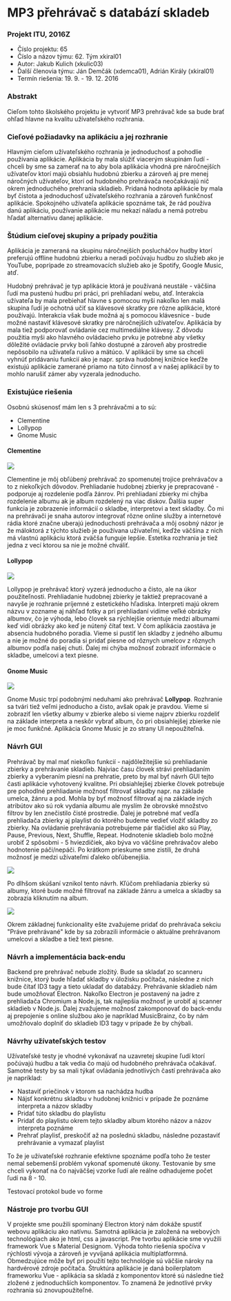 # MP3 přehrávač s databází skladeb
### Projekt ITU, 2016Z
* Číslo projektu: 65
* Číslo a názov týmu: 62. Tým xkiral01
* Autor: Jakub Kulich (xkulic03)
* Ďalší členovia týmu: Ján Demčák (xdemca01), Adrián Király (xkiral01)
* Termín riešenia: 19. 9. - 19. 12. 2016

### Abstrakt

Cieľom tohto školského projektu je vytvoriť MP3 prehrávač kde sa bude brať ohľad hlavne na kvalitu užívateľského rozhrania.

### Cieľové požiadavky na aplikáciu a jej rozhranie

Hlavným cieľom užívateľského rozhrania je jednoduchosť  a pohodlie 
používania aplikácie. Aplikácia by mala slúžiť viacerým skupinám ľudí - chceli by sme sa zamerať na to aby bola aplikácia vhodná pre náročnejších užívateľov ktorí majú obsiahlu hudobnú zbierku a zároveň aj pre menej náročných užívateľov, ktorí od hudobného prehrávača neočakávajú nič okrem jednoduchého prehrania skladieb. Pridaná hodnota aplikácie by mala byť čistota a jednoduchosť užívateľského rozhrania a zároveň funkčnosť aplikácie. Spokojného užívateľa aplikácie spoznáme tak, že rád používa danú aplikáciu, používanie aplikácie mu nekazí náladu a nemá potrebu hľadať alternatívu danej aplikácie.

### Štúdium cieľovej skupiny a prípady použitia

Aplikácia je zameraná na skupinu náročnejších poslucháčov hudby ktorí preferujú offline hudobnú zbierku a neradi počúvaju hudbu zo služieb ako je YouTube, poprípade zo streamovacích služieb ako je Spotify, Google Music, atď.

Hudobný prehrávač je typ aplikácie ktorá je používaná neustále - väčšina ľudí ma pustenú hudbu pri práci, pri prehliadaní webu, atď. Interakcia užívateľa by mala prebiehať hlavne s pomocou myši nakoľko len malá skupina ľudí je ochotná učiť sa klávesové skratky pre rôzne aplikácie, ktoré používajú. Interakcia však bude možná aj s pomocou klávesnice - bude možné nastaviť klávesové skratky pre náročnejších užívateľov. Aplikácia by mala tiež podporovať ovládanie cez multimediálne klávesy. Z dôvodu použitia myši ako hlavného ovládacieho prvku je potrebné aby všetky dôležité ovládacie prvky boli ľahko dostupné a zároveň aby prostredie nepôsobilo na užívateľa rušivo a mätúco. V aplikácií by sme sa chceli vyhnúť pridávaniu funkcií ako je napr. správa hudobnej knižnice keďže existujú aplikácie zamerané priamo na túto činnosť a v našej aplikácií by to mohlo narušiť zámer aby vyzerala jednoducho. 

### Existujúce riešenia

Osobnú skúsenosť mám len s 3 prehrávačmi a to sú:

* Clementine
* Lollypop
* Gnome Music

#### Clementine
![](/home/jakub/fit/itu/sprava/clementine.png) 

Clementine je môj obľúbený prehrávač zo spomenutej trojice prehrávačov a to z niekoľkých dôvodov. Prehliadanie hudobnej zbierky je prepracované - podporuje aj rozdelenie podľa žánrov. Pri prehliadaní zbierky mi chýba rozdelenie albumu ak je album rozdelený na viac diskov. Ďalšia super funkcia je zobrazenie informácií o skladbe, interpretovi a text skladby. Čo mi na prehrávači je snaha autorov integrovať rôzne online služby a internetové rádia ktoré značne uberajú jednoduchosti prehrávača a môj osobný názor je že máloktorá z týchto služieb je používana užívateľmi, keďže väčšina z nich má vlastnú aplikáciu ktorá zväčša funguje lepšie. Estetika rozhrania je tiež jedna z vecí ktorou sa nie je možné chváliť. 

#### Lollypop
![](/home/jakub/fit/itu/sprava/lollypop.png) 

Lollypop je prehrávač ktorý vyzerá jednoducho a čisto, ale na úkor použiteľnosti. Prehliadanie hudobnej zbierky je taktiež prepracované a navyše je rozhranie príjemné z estetického hľadiska. Interpreti majú okrem názvu v zozname aj náhľad fotky a pri prehliadaní vidíme veľké obrázky albumov, čo je výhoda, lebo človek sa rýchlejšie orientuje medzi albumami keď vidí obrázky ako keď je nútený čítať text. V čom aplikácia zaostáva je absencia hudobného poradia. Vieme si pustiť len skladby z jedného albumu a nie je možné do poradia si pridať piesne od rôznych umelcov z rôznych albumov podľa našej chuti. Ďalej mi chýba možnosť zobraziť informácie o skladbe, umelcovi a text piesne.

#### Gnome Music
![](/home/jakub/fit/itu/sprava/gnome-music.png) 

Gnome Music trpí podobnými neduhami ako prehrávač **Lollypop**. Rozhranie sa tvári tiež veľmi jednoducho a čisto, avšak opak je pravdou. Vieme si zobraziť len všetky albumy v zbierke alebo si vieme najprv zbierku rozdeliť na základe interpreta a neskôr vybrať album, čo pri obsiahlejšej zbierke nie je moc funkčné. Aplikácia Gnome Music je zo strany UI nepoužiteľná.

### Návrh GUI
Prehrávač by mal mať niekoľko funkcií - najdôležitejšie sú prehliadanie zbierky a prehrávanie skladieb. Najviac času človek strávi prehliadaním zbierky a vyberaním piesní na prehratie, preto by mal byť návrh GUI tejto časti aplikácie vyhotovený kvalitne. Pri obsiahlejšej zbierke človek potrebuje pre pohodlné prehliadanie možnosť filtrovať skladby napr. na základe umelca, žánru a pod. Mohla by byť možnosť filtrovať aj na základe iných atribútov ako sú rok vydania albumu ale myslím že obrovské množstvo filtrov by len znečistilo čisté prostredie. Ďalej je potrebné mať vedľa prehliadača zbierky aj playlist do ktorého budeme vedieť vložiť skladby zo zbierky. Na ovládanie prehrávania potrebujeme pár tlačidiel ako sú Play, Pause, Previous, Next, Shuffle, Repeat. Hodnotenie skladieb bolo možné urobiť 2 spôsobmi - 5 hviezdičiek, ako býva vo väčšine prehrávačov alebo hodnotenie páči/nepáči. Po krátkom prieskume sme zistili, že druhá možnosť je medzi užívateľmi ďaleko obľúbenejšia. 

![](/home/jakub/fit/itu/sprava/noteo-library.png) 

Po dlhšom skúšaní vznikol tento návrh. Kľúčom prehliadania zbierky sú albumy, ktoré bude možné filtrovať na základe žánru a umelca a skladby sa zobrazia kliknutím na album. 

![](/home/jakub/fit/itu/sprava/noteo-np.png) 

Okrem základnej funkcionality ešte zvažujeme pridať do prehrávača sekciu "Práve prehrávané" kde by sa zobrazili informácie o aktuálne prehrávanom umelcovi a skladbe a tiež text piesne.

### Návrh a implementácia back-endu

Backend pre prehrávač nebude zložitý. Bude sa skladať zo scanneru knižnice, ktorý bude hľadať skladby v úložisku počítača, následne z nich bude čítať ID3 tagy a tieto ukladať do databázy. Prehrávanie skladieb nám bude umožňovať Electron. Nakoľko Electron je postavený na jadre z prehliadača Chromium a Node.js, tak najlepšia možnosť je urobiť aj scanner skladieb v Node.js. Ďalej zvažujeme možnosť zakomponovať do back-endu aj prepojenie s online službou ako je napríklad MusicBrainz, čo by nám umožňovalo doplniť do skladieb ID3 tagy v prípade že by chýbali. 

### Návrhy užívateľských testov

Užívateľské testy je vhodné vykonávať na uzavretej skupine ľudí ktorí počúvajú hudbu a tak vedia čo majú od hudobného prehrávača očakávať. Samotné testy by sa mali týkať ovládania jednotlivých častí prehrávača ako je napríklad:

* Nastaviť priečinok v ktorom sa nachádza hudba
* Nájsť konkrétnu skladbu v hudobnej knižnici v prípade že poznáme interpreta a názov skladby
* Pridať túto skladbu do playlistu
* Pridať do playlistu okrem tejto skladby album ktorého názov a názov interpreta poznáme
* Prehrať playlisť, preskočiť až na poslednú skladbu, následne pozastaviť prehrávanie a vymazať playlist

To že je užívateľské rozhranie efektívne spoznáme podľa toho že tester nemal sebemenší problém vykonať spomenuté úkony. Testovanie by sme chceli vykonať na čo najväčšej vzorke ľudí ale reálne odhadujeme počet ľudí na 8 - 10.

Testovací protokol bude vo forme 

### Nástroje pro tvorbu GUI

V projekte sme použili spomínaný Electron ktorý nám dokáže spustiť webovu aplikáciu ako natívnu. Samotná aplikácia je založená na webových technológiach ako je html, css a javascript. Pre tvorbu aplikácie sme využili framework Vue s Material Designom. Výhoda tohto riešenia spočíva v rýchlosti vývoja a zároveň je vyvíjaná aplikácia multiplatformná. Obmedzujúce môže byť pri použití tejto technológie sú väčšie nároky na hardvérové zdroje počítača. Štruktúra aplikácie je daná boilerplatom frameworku Vue - aplikácia sa skladá z komponentov ktoré sú následne tiež zložené z jednoduchších komponentov. To znamená že jednotlivé prvky rozhrania sú znovupoužiteľné. 